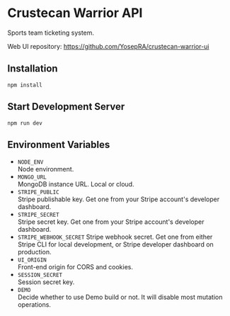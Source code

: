 # Crustecan Warrior API

Sports team ticketing system.

Web UI repository: https://github.com/YosepRA/crustecan-warrior-ui

## Installation

`npm install`

## Start Development Server

`npm run dev`

## Environment Variables

- `NODE_ENV`  
  Node environment.
- `MONGO_URL`  
  MongoDB instance URL. Local or cloud.
- `STRIPE_PUBLIC`  
  Stripe publishable key. Get one from your Stripe account's developer dashboard.
- `STRIPE_SECRET`  
  Stripe secret key. Get one from your Stripe account's developer dashboard.
- `STRIPE_WEBHOOK_SECRET`
  Stripe webhook secret. Get one from either Stripe CLI for local development, or Stripe developer dashboard on production.
- `UI_ORIGIN`  
  Front-end origin for CORS and cookies.
- `SESSION_SECRET`  
  Session secret key.
- `DEMO`  
  Decide whether to use Demo build or not. It will disable most mutation operations.
